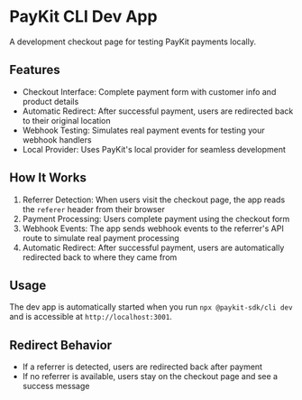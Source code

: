 # PayKit CLI Dev App

A development checkout page for testing PayKit payments locally.

## Features

- Checkout Interface: Complete payment form with customer info and product details
- Automatic Redirect: After successful payment, users are redirected back to their original location
- Webhook Testing: Simulates real payment events for testing your webhook handlers
- Local Provider: Uses PayKit's local provider for seamless development

## How It Works

1. Referrer Detection: When users visit the checkout page, the app reads the `referer` header from their browser
2. Payment Processing: Users complete payment using the checkout form
3. Webhook Events: The app sends webhook events to the referrer's API route to simulate real payment processing
4. Automatic Redirect: After successful payment, users are automatically redirected back to where they came from

## Usage

The dev app is automatically started when you run `npx @paykit-sdk/cli dev` and is accessible at `http://localhost:3001`.

## Redirect Behavior

- If a referrer is detected, users are redirected back after payment
- If no referrer is available, users stay on the checkout page and see a success message
